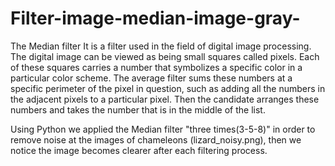# Filter-image-median-image-gray-
The Median filter 
It is a filter used in the field of digital image processing. The digital image can be viewed as being small squares called pixels. Each of these squares carries a number that symbolizes a specific color in a particular color scheme. The average filter sums these numbers at a specific perimeter of the pixel in question, such as adding all the numbers in the adjacent pixels to a particular pixel. Then the candidate arranges these numbers and takes the number that is in the middle of the list. 

Using Python we applied the Median filter "three times(3-5-8)" in order to remove noise at the images of chameleons (lizard_noisy.png),  then we notice the image becomes clearer after each filtering process.

